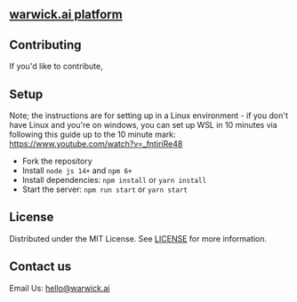 ## [warwick.ai platform](https://www.warwick.ai)

## Contributing

If you'd like to contribute,

## Setup

Note; the instructions are for setting up in a Linux environment - if you don't have Linux and you're on windows, you can set up WSL in 10 minutes via following this guide up to the 10 minute mark: https://www.youtube.com/watch?v=_fntjriRe48

- Fork the repository
- Install `node js 14+` and `npm 6+`
- Install dependencies: `npm install` or `yarn install`
- Start the server: `npm run start` or `yarn start`

## License

Distributed under the MIT License. See [LICENSE](https://github.com/minimal-ui-kit/minimal.free/blob/main/LICENSE.md) for more information.

## Contact us

Email Us: hello@warwick.ai

